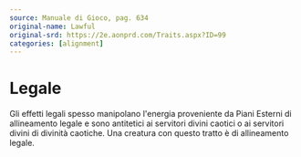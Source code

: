 ```yaml
---
source: Manuale di Gioco, pag. 634
original-name: Lawful
original-srd: https://2e.aonprd.com/Traits.aspx?ID=99
categories: [alignment]
---
```


# Legale

Gli effetti legali spesso manipolano l'energia proveniente da Piani Esterni di
allineamento legale e sono antitetici ai servitori divini caotici o ai servitori
divini di divinità caotiche. Una creatura con questo tratto è di allineamento
legale.
